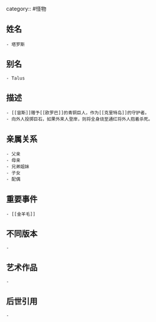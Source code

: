 category:: #怪物
## 姓名
	- 塔罗斯
## 别名
	- Talus
## 描述
	- [[宙斯]]赠予[[欧罗巴]]的青铜巨人，作为[[克里特岛]]的守护者。
	- 向外人投掷巨石，如果外来人登岸，则将全身烧至通红将外人抱着杀死。
## 亲属关系
	- 父亲
	- 母亲
	- 兄弟姐妹
	- 子女
	- 配偶
## 重要事件
	- [[金羊毛]]
## 不同版本
	-
## 艺术作品
	-
## 后世引用
	-
